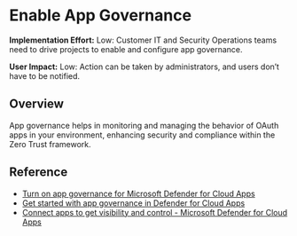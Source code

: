 # Enable App Governance

**Implementation Effort:** Low: Customer IT and Security Operations teams need to drive projects to enable and configure app governance.

**User Impact:** Low: Action can be taken by administrators, and users don’t have to be notified.

## Overview
App governance helps in monitoring and managing the behavior of OAuth apps in your environment, enhancing security and compliance within the Zero Trust framework.

## Reference
* [Turn on app governance for Microsoft Defender for Cloud Apps](https://learn.microsoft.com/en-us/defender-cloud-apps/app-governance-get-started)
* [Get started with app governance in Defender for Cloud Apps](https://learn.microsoft.com/en-us/defender-cloud-apps/app-governance-trial-user-guide)
* [Connect apps to get visibility and control - Microsoft Defender for Cloud Apps](https://learn.microsoft.com/en-us/defender-cloud-apps/enable-instant-visibility-protection-and-governance-actions-for-your-apps)
